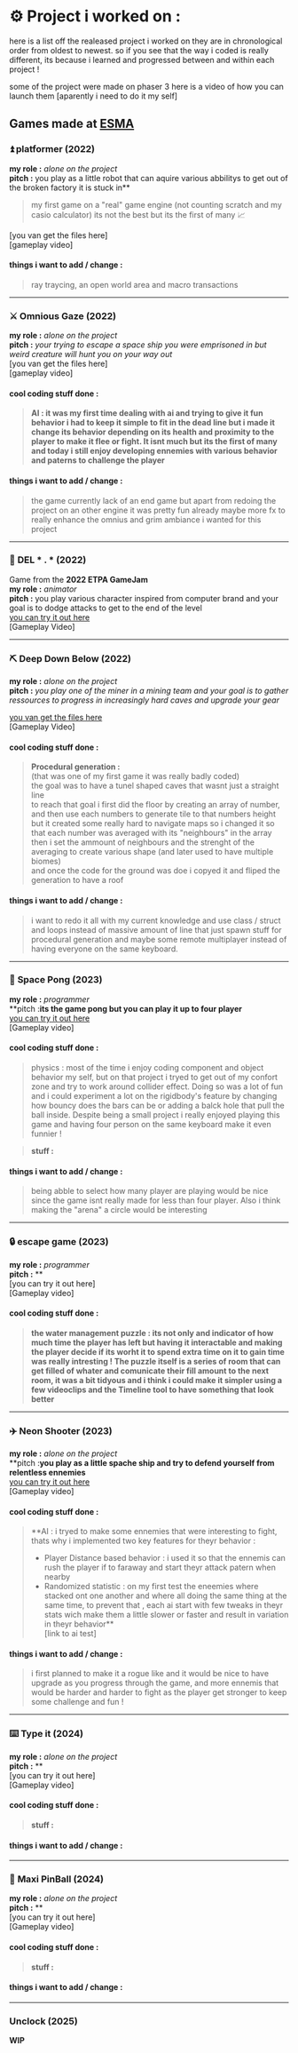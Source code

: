 # ⚙️ __Project i worked on :__ 
here is a list off the realeased project i worked on
they are in chronological order from oldest to newest.
so if you see that the way i coded is really different, its because i learned and progressed between and within each project !

some of the project were made on phaser 3
here is a video of how you can launch them [aparently i need to do it my self]

## Games made at [ESMA](https://www.bing.com/search?q=esma&form=ANNH01&refig=77fb96aba7eb44a0b91fa1b2e6cba69a&pc=U531)
### ⏫ __platformer__ (2022)
**my role :** *alone on the project*  
**pitch :** you play as a little robot that can aquire various abbilitys to get out of the broken factory it is stuck in**
> my first game on a "real" game engine (not counting scratch and my casio calculator) its not the best but its the first of many 📈



[you van get the files here]  
[gameplay video]  
#### things i want to add / change : 
> ray traycing, an open world area and macro transactions
___


### ⚔️ __Omnious Gaze__ (2022)
**my role :** *alone on the project*  
**pitch :** *your trying to escape a space ship you were emprisoned in but weird creature will hunt you on your way out*  
[you van get the files here]  
[gameplay video]  
#### cool coding stuff done :  
> **AI : it was my first time dealing with ai and trying to give it fun behavior i had to keep it simple to fit in the dead line but i made it change its behavior depending on its health and proximity to the player to make it flee or fight. It isnt much but its the first of many and today i still enjoy developing ennemies with various behavior and paterns to challenge the player**
#### things i want to add / change : 
> the game currently lack of an end game but apart from redoing the project on an other engine it was pretty fun already
> maybe more fx to really enhance the omnius and grim ambiance i wanted for this project
___


### 👊 __DEL * . *__ (2022)
Game from the **2022 ETPA GameJam**  
**my role :** *animator*  
**pitch :** you play various character inspired from computer brand and your goal is to dodge attacks to get to the end of the level  
[you can try it out here](https://sangagin.itch.io/deletoile)  
[Gameplay Video]  
___


### ⛏️ __Deep Down Below__ (2022)
**my role :** *alone on the project*  
**pitch :** *you play one of the miner in a mining team and your goal is to gather ressources to progress in increasingly hard caves and upgrade your gear*   

[you van get the files here](https://github.com/n00shoak/DeepDownBelow)  
[Gameplay Video]  

#### cool coding stuff done :  
> **Procedural generation :**   
(that was one of my first game it was really badly coded)  
the goal was to have a tunel shaped caves that wasnt just a straight line  
to reach that goal i first did the floor by creating an array of number, and then use each numbers to generate tile to that numbers height  
but it created some really hard to navigate maps so i changed it so that each number was averaged with its "neighbours" in the array   
then i set the ammount of neighbours and the strenght of the averaging to create various shape (and later used to have multiple biomes)  
and once the code for the ground was doe i copyed it and fliped the generation to have a roof  

#### things i want to add / change : 
> i want to redo it all with my current knowledge and use class / struct and loops instead of massive amount of line that just spawn stuff for procedural generation
and maybe some remote multiplayer instead of having everyone on the same keyboard.
___


### 🏐 __Space Pong__ (2023)
**my role :** *programmer*  
**pitch :**its the game pong but you can play it up to four player**  
[you can try it out here](https://n00shoak.itch.io/space-pong)  
[Gameplay video]  
#### cool coding stuff done :  
> physics : most of the time i enjoy coding component and object behavior my self, but on that project i tryed to get out of my confort zone and try to work around collider effect. Doing so was a lot of fun and i could experiment a lot on the rigidbody's feature by changing how bouncy does the bars can be or adding a balck hole that pull the ball inside. Despite being a small project i really enjoyed playing this game and having four person on the same keyboard make it even funnier !

> **stuff :**
#### things i want to add / change : 
> being abble to select how many player are playing would be nice since the game isnt really made for less than four player. Also i think making the "arena" a circle would be interesting 
___


### 🔒 __escape game__ (2023)
**my role :** *programmer*  
**pitch :** **  
[you can try it out here]  
[Gameplay video]  
#### cool coding stuff done :  
> **the water management puzzle : its not only and indicator of how much time the player has left but having it interactable and making the player decide if its worht it to spend extra time on it to gain time was really intresting ! The puzzle itself is a series of room that can get filled of whater and comunicate their fill amount to the next room, it was a bit tidyous and i think i could make it simpler using a few videoclips and the Timeline tool to have something that look better**
___


### ✈️ __Neon Shooter__ (2023)
**my role :** *alone on the project*  
**pitch :**you play as a little spache ship and try to defend yourself from relentless ennemies**  
[you can try it out here](https://n00shoak.itch.io/neon-shooter)  
[Gameplay video]  
#### cool coding stuff done :  
> **AI : i tryed to make some ennemies that were interesting to fight, thats why i implemented two key features for theyr behavior :  
> - Player Distance based behavior : i used it so that the ennemis can rush the player if to faraway and start theyr attack patern when nearby  
> - Randomized statistic : on my first test the eneemies where stacked ont one another and where all doing the same thing at the same time, to prevent that , each ai start with few tweaks in theyr stats wich make them a little slower or faster and result in variation in theyr behavior**  
[link to ai test]
#### things i want to add / change : 
> i first planned to make it a rogue like and it would be nice to have upgrade as you progress through the game, and more ennemis that would be harder and harder to fight as the player get stronger to keep some challenge and fun ! 
___


### ⌨️ __Type it__ (2024)
**my role :** *alone on the project*  
**pitch :** **  
[you can try it out here]  
[Gameplay video]  
#### cool coding stuff done :  
> **stuff :**
#### things i want to add / change : 
>
___


### 🏏 __Maxi PinBall__ (2024)
**my role :** *alone on the project*  
**pitch :** **  
[you can try it out here]  
[Gameplay video]  
#### cool coding stuff done :  
> **stuff :**
#### things i want to add / change : 
>
___

### Unclock (2025)
**WIP**
